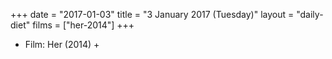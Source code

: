 +++
date = "2017-01-03"
title = "3 January 2017 (Tuesday)"
layout = "daily-diet"
films = ["her-2014"]
+++


* Film: Her (2014) +